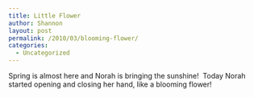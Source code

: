 ```yaml
---
title: Little Flower
author: Shannon
layout: post
permalink: /2010/03/blooming-flower/
categories:
  - Uncategorized
---
```

Spring is almost here and Norah is bringing the sunshine!  Today Norah started opening and closing her hand, like a blooming flower!

[  
][1]

 [1]: http://www.youtube.com/watch?v=amIHmu3q_ag